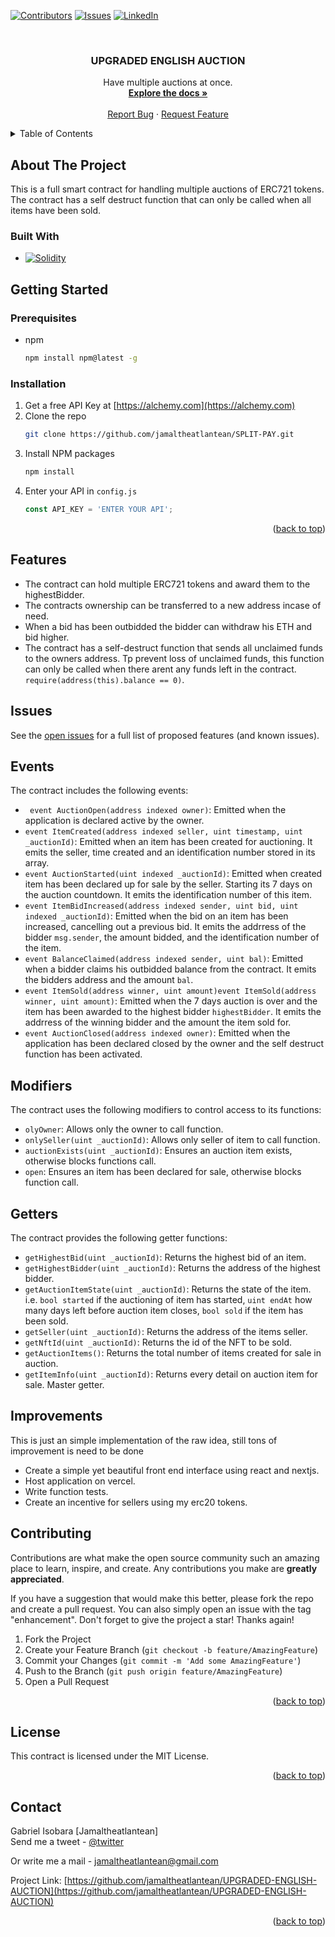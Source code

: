 <a name="readme-top"></a>
[![Contributors][contributors-shield]][contributors-url]
[![Issues][issues-shield]][issues-url]
[![LinkedIn][linkedin-shield]][linkedin-url]

<!-- PROJECT LOGO -->
<br />
<div align="center">
  <a href="[https://github.com/jamaltheatlantean/UPGRADED-ENGLISH-AUCTION](https://github.com/jamaltheatlantean/UPGRADED-ENGLISH-AUCTION)">
  </a>

<h3 align="center">UPGRADED ENGLISH AUCTION</h3>
  <p align="center">
    Have multiple auctions at once.
    <br />
    <a href="https://github.com/jamaltheatlantean/UPGRADED-ENGLISH-AUCTION"><strong>Explore the docs »</strong></a>
    <br />
    <br />
    <a href="https://github.com/jamaltheatlantean/UPGRADED-ENGLISH-AUCTION/issues">Report Bug</a>
    ·
    <a href="https://github.com/jamaltheatlantean/UPGRADED-ENGLISH-AUCTION/issues">Request Feature</a>
  </p>
</div>

<!-- TABLE OF CONTENTS -->
<details>
  <summary>Table of Contents</summary>
  <ol>
    <li>
      <a href="#about-the-project">About The Project</a>
      <ul>
        <li><a href="#built-with">Built With</a></li>
      </ul>
    </li>
    <li>
      <a href="#getting-started">Getting Started</a>
      <ul>
        <li><a href="#prerequisites">Prerequisites</a></li>
        <li><a href="#installation">Installation</a></li>
      </ul>
    </li>
    <li><a href="#features">Features</a></li>
    <li><a href="#issues">Issues</a></li>
    <li><a href="#events">Events</a></li>
    <li><a href="#modifiers">Modifiers</a></li>
    <li><a href="#getters">Getters</a></li>
    <li><a href="#improvements">Improvements</a></li>
    <li><a href="#contributing">Contributing</a></li>
    <li><a href="#license">License</a></li>
    <li><a href="#contact">Contact</a></li>
  </ol>
</details>


<!-- ABOUT THE PROJECT -->
## About The Project

This is a full smart contract for handling multiple auctions of ERC721 tokens. The contract has a self destruct function that can only be called when all items have been sold.
  
  ### Built With

* [![Solidity][Soliditylang.org]][Solidity-url]

  
  <!-- GETTING STARTED -->
## Getting Started

### Prerequisites

* npm
  ```sh
  npm install npm@latest -g
  ```

<!-- INSTALLATION -->
### Installation

1. Get a free API Key at [https://alchemy.com](https://alchemy.com)
2. Clone the repo
   ```sh
   git clone https://github.com/jamaltheatlantean/SPLIT-PAY.git
   ```
3. Install NPM packages
   ```sh
   npm install
   ```
4. Enter your API in `config.js`
   ```js
   const API_KEY = 'ENTER YOUR API';
   ```

<p align="right">(<a href="#readme-top">back to top</a>)</p>
  
<!-- FEATURES -->
## Features

-   The contract can hold multiple ERC721 tokens and award them to the highestBidder.
-   The contracts ownership can be transferred to a new address incase of need.
-   When a bid has been outbidded the bidder can withdraw his ETH and bid higher.
-   The contract has a self-destruct function that sends all unclaimed funds to the owners address. Tp prevent loss of unclaimed funds, this function can only be called when there arent any funds left in the contract. `require(address(this).balance == 0)`.
  
<!-- ISSUES -->
## Issues
  See the [open issues](https://github.com/jamaltheatlantean/UPGRADED-ENGLISH-AUCTION/issues) for a full list of proposed features (and known issues).

<!--EVENTS -->
## Events

The contract includes the following events:

-   ` event AuctionOpen(address indexed owner)`: Emitted when the application is declared active by the owner.
-   `event ItemCreated(address indexed seller, uint timestamp, uint _auctionId)`: Emitted when an item has been created for auctioning. It emits the seller, time created and an identification number stored in its array.
-   `event AuctionStarted(uint indexed _auctionId)`: Emitted when created item has been declared up for sale by the seller. Starting its 7 days on the auction countdown. It emits the identification number of this item.
-   `event ItemBidIncreased(address indexed sender, uint bid, uint indexed _auctionId)`: Emitted when the bid on an item has been increased, cancelling out a previous bid. It emits the addrress of the bidder `msg.sender`, the amount bidded, and the identification number of the item.
-   `event BalanceClaimed(address indexed sender, uint bal)`: Emitted when a bidder claims his outbidded balance from the contract. It emits the bidders address and the amount `bal`.
-   `event ItemSold(address winner, uint amount)event ItemSold(address winner, uint amount)`: Emitted when the 7 days auction is over and the item has been awarded to the highest bidder `highestBidder`. It emits the addrress of the winning bidder and the amount the item sold for.
-   `event AuctionClosed(address indexed owner)`: Emitted when the application has been declared closed by the owner and the self destruct function has been activated.


<!-- MODIFIERS -->
## Modifiers

The contract uses the following modifiers to control access to its functions:

-   `olyOwner`: Allows only the owner to call function.
-   `onlySeller(uint _auctionId)`: Allows only seller of item to call function.
-   `auctionExists(uint _auctionId)`: Ensures an auction item exists, otherwise blocks functions call.
-   `open`: Ensures an item has been declared for sale, otherwise blocks function call.

<!--GETTERS -->
## Getters

The contract provides the following getter functions:

-   `getHighestBid(uint _auctionId)`: Returns the highest bid of an item.
-   `getHighestBidder(uint _auctionId)`: Returns the address of the highest bidder.
-   `getAuctionItemState(uint _auctionId)`: Returns the state of the item. i.e. `bool started` if the auctioning of item has started, `uint endAt` how many days left before auction item closes, `bool sold` if the item has been sold.
-   `getSeller(uint _auctionId)`: Returns the address of the items seller.
-   `getNftId(uint _auctionId)`: Returns the id of the NFT to be sold.
-   `getAuctionItems()`: Returns the total number of items created for sale in auction.
-   `getItemInfo(uint _auctionId)`: Returns every detail on auction item for sale. Master getter.

<!-- IMPROVEMENTS -->
## Improvements

This is just an simple implementation of the raw idea, still tons of improvement is need to be done

-   Create a simple yet beautiful front end interface using react and nextjs.
-   Host application on vercel.
-   Write function tests.
-   Create an incentive for sellers using my erc20 tokens.
  
  
<!-- CONTRIBUTING -->
## Contributing

Contributions are what make the open source community such an amazing place to learn, inspire, and create. Any contributions you make are **greatly appreciated**.

If you have a suggestion that would make this better, please fork the repo and create a pull request. You can also simply open an issue with the tag "enhancement".
Don't forget to give the project a star! Thanks again!

1. Fork the Project
2. Create your Feature Branch (`git checkout -b feature/AmazingFeature`)
3. Commit your Changes (`git commit -m 'Add some AmazingFeature'`)
4. Push to the Branch (`git push origin feature/AmazingFeature`)
5. Open a Pull Request

<p align="right">(<a href="#readme-top">back to top</a>)</p>

<!--LICENSE -->
## License

This contract is licensed under the MIT License.

<p align="right">(<a href="#readme-top">back to top</a>)</p>


<!-- CONTACT -->
## Contact

Gabriel Isobara [Jamaltheatlantean]                                
Send me a tweet - [@twitter](https://twitter.com/ThatAtlantean)                                                            

Or write me a mail - jamaltheatlantean@gmail.com

Project Link: [https://github.com/jamaltheatlantean/UPGRADED-ENGLISH-AUCTION](https://github.com/jamaltheatlantean/UPGRADED-ENGLISH-AUCTION)

<p align="right">(<a href="#readme-top">back to top</a>)</p>


<!-- MARKDOWN LINKS & IMAGES -->
[contributors-shield]: https://img.shields.io/github/contributors/jamaltheatlantean/SPLIT-PAY.svg?style=for-the-badge
[contributors-url]: https://github.com/jamaltheatlantean/UPGRADED-ENGLISH-AUCTION/graphs/contributors
[issues-shield]: https://img.shields.io/github/issues/jamaltheatlantean/UPGRADED-ENGLISH-AUCTION.svg?style=for-the-badge
[issues-url]: https://github.com/jamaltheatlantean/UPGRADED-ENGLISH-AUCTION/issues
[linkedin-shield]: https://img.shields.io/badge/-LinkedIn-black.svg?style=for-the-badge&logo=linkedin&colorB=555
[linkedin-url]: https://linkedin.com/in/gabriel-isobara
[Soliditylang.org]: https://img.shields.io/badge/solidity-lang-lightgrey
[Solidity-url]: https://soliditylang.org/

